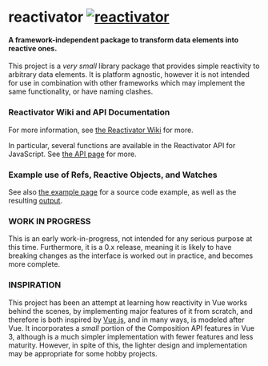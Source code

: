 # reactivator [![reactivator](https://img.shields.io/endpoint?url=https://dashboard.cypress.io/badge/simple/d4b7my/master&style=flat&logo=cypress)](https://dashboard.cypress.io/projects/d4b7my/runs)
#### A framework-independent package to transform data elements into reactive ones.

This project is a _very small_ library package that provides simple reactivity to arbitrary data elements. It is platform agnostic, however it is not intended for use in combination with other frameworks which may implement the same functionality, or have naming clashes.

### Reactivator Wiki and API Documentation

For more information, see [the Reactivator Wiki](https://github.com/appurist/reactivator/wiki/) for more.

In particular, several functions are available in the Reactivator API for JavaScript. See [the API page](https://github.com/appurist/reactivator/wiki/Reactivator-API) for more.

### Example use of Refs, Reactive Objects, and Watches

See also [the example page](https://github.com/appurist/reactivator/wiki/Summary:-Example-use-of-ref(),-reactive()-and-watch()) for a source code example, as well as the resulting [output](https://github.com/appurist/reactivator/wiki/Summary:-Example-use-of-ref(),-reactive()-and-watch()#output).

### WORK IN PROGRESS
This is an early work-in-progress, not intended for any serious purpose at this time. Furthermore, it is a 0.x release, meaning it is likely to have breaking changes as the interface is worked out in practice, and becomes more complete.

### INSPIRATION
This project has been an attempt at learning how reactivity in Vue works behind the scenes, by implementing major features of it from scratch, and therefore is both inspired by [Vue.js](https://vuejs.org/), and in many ways, is modeled after Vue. It incorporates a _small_ portion of the Composition API features in Vue 3, although is a much simpler implementation with fewer features and less maturity. However, in spite of this, the lighter design and implementation may be appropriate for some hobby projects.

